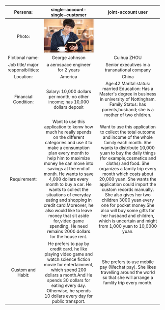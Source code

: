 |               Persona:              |                                                                                                                                                                                                                                          single-account-single-customer                                                                                                                                                                                                                                         |                                                                                                                                                                                                                                                                      joint-account user                                                                                                                                                                                                                                                                     |
|:-----------------------------------:|:---------------------------------------------------------------------------------------------------------------------------------------------------------------------------------------------------------------------------------------------------------------------------------------------------------------------------------------------------------------------------------------------------------------------------------------------------------------------------------------------------------------:|:-----------------------------------------------------------------------------------------------------------------------------------------------------------------------------------------------------------------------------------------------------------------------------------------------------------------------------------------------------------------------------------------------------------------------------------------------------------------------------------------------------------------------------------------------------------:|
|                Photo:               |                                                                                                                                                                                                                                 ![George Johnson](/images/personas/GeorgeJohnson.jpg "George Johnson")                                                                                                                                                                                                                                                                  |                                                                                                                                                                                                                                                                                                                                                                                                                                                                                                                                                             |
|           Fictional name:           |                                                                                                                                                                                                                                                  George Johnson                                                                                                                                                                                                                                                 |                                                                                                                                                                                                                                                                         Cuihua ZHOU                                                                                                                                                                                                                                                                         |
|  Job title/ major responsibilities: |                                                                                                                                                                                                                                         a aerospace engineer for 2 years                                                                                                                                                                                                                                        |                                                                                                                                                                                                                                                         Senior executives in a transnational company                                                                                                                                                                                                                                                        |
|              Location:              |                                                                                                                                                                                                                                                     America                                                                                                                                                                                                                                                     |                                                                                                                                                                                                                                                                            China                                                                                                                                                                                                                                                                            |
|          Financial Condition:       |                                                                                                                                                                                                                   Salary: 10,000 dollars per month;  no other income; has 10,000 dollars deposit                                                                                                                                                                                                                |                                                                                                                                                                                        Age:42 Marital status: married Education: Has a Master's degree in business  in university of Nottingham. Family Status: has parents,husband; she is a mother of two children.                                                                                                                                                                                       |
|               Requirement:          | Want to use this application to konw how much he really spends on the different categories and use it to make  a consumption plan every month to help him to maximize  money he can move into savings at the end of month. He  wants to save 4,000 dollars every month to buy a car.   He wants to collect the situations of everyday eating  and shopping in credit card.Moreover, he also would like to leave money that sit aside for,video game spending.  He need remains 2000 dollars for the house rent. | Want to use this application to collect the total outcome and income of the whole family each month. She wants to distribute 10,000 yuan to buy the daily things (for example,cosmetics and cloths) and food. She organizes a family trip every month which costs about 20,000 yuan. She wants the application could import the custom  records manually. She also gives her two children  3000 yuan every one for pocket money.She also will  buy some gifts for her husband and children, which  is uncertain and might from 1,000 yuan to 10,0000  yuan. |
|          Custom and Habit:          | He prefers to pay by credit card. he like playing video  game and watch science fiction movie for entertainment,  which spend 200 dollars a month.And He spends 30 dollars  for eating every day. Otherwise, he spends 10 dollars  every day for public transport.                                                                                                                                                                                                                                              |  She prefers to use mobile pay (Wechat pay). She likes  travelling around the world so that she will arrange  a famlity trip every month.                                                                                                                                                                                                                                                                                                                                                                                                                   |